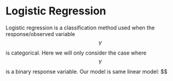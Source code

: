 # Logistic Regression

Logistic regression is a classification method used when the response/observed variable $$Y$$ is categorical. Here we will only consider the case where $$Y$$ is a binary response variable. Our model is same linear model:
$$